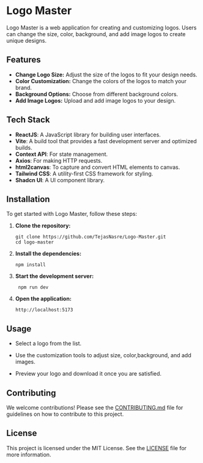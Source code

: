 # Logo Master

Logo Master is a web application for creating and customizing logos. Users can change the size, color, background, and add image logos to create unique designs.

## Features

- **Change Logo Size:** Adjust the size of the logos to fit your design needs.
- **Color Customization:** Change the colors of the logos to match your brand.
- **Background Options:** Choose from different background colors.
- **Add Image Logos:** Upload and add image logos to your design.

## Tech Stack

- **ReactJS**: A JavaScript library for building user interfaces.
- **Vite**: A build tool that provides a fast development server and optimized builds.
- **Context API**: For state management.
- **Axios**: For making HTTP requests.
- **html2canvas**: To capture and convert HTML elements to canvas.
- **Tailwind CSS**: A utility-first CSS framework for styling.
- **Shadcn UI**: A UI component library.

## Installation

To get started with Logo Master, follow these steps:

1. **Clone the repository:**

   ```
   git clone https://github.com/TejasNasre/Logo-Master.git
   cd logo-master
   ```

2. **Install the dependencies:**

   ```
   npm install
   ```

3. **Start the development server:**

   ```
    npm run dev
   ```

4. **Open the application:**

   ```
   http://localhost:5173
   ```

## Usage

- Select a logo from the list.

- Use the customization tools to adjust size, color,background, and add images.

- Preview your logo and download it once you are satisfied.

## Contributing

We welcome contributions! Please see the [CONTRIBUTING.md](https://github.com/TejasNasre/Logo-Master/blob/main/CONTRIBUTING.md) file for guidelines on how to contribute to this project.

## License

This project is licensed under the MIT License. See the [LICENSE](https://github.com/TejasNasre/Logo-Master#) file for more information.
